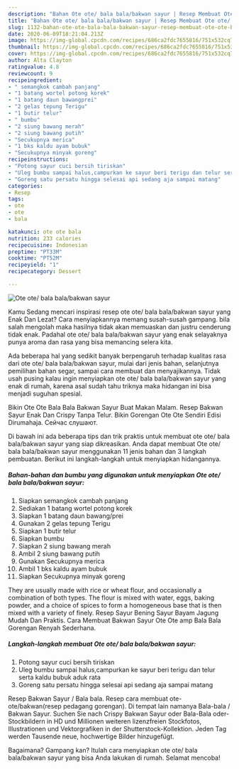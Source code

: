 ```yaml
---
description: "Bahan Ote ote/ bala bala/bakwan sayur | Resep Membuat Ote ote/ bala bala/bakwan sayur Yang Enak Dan Lezat"
title: "Bahan Ote ote/ bala bala/bakwan sayur | Resep Membuat Ote ote/ bala bala/bakwan sayur Yang Enak Dan Lezat"
slug: 1132-bahan-ote-ote-bala-bala-bakwan-sayur-resep-membuat-ote-ote-bala-bala-bakwan-sayur-yang-enak-dan-lezat
date: 2020-06-09T18:21:04.213Z
image: https://img-global.cpcdn.com/recipes/686ca2fdc7655816/751x532cq70/ote-ote-bala-balabakwan-sayur-foto-resep-utama.jpg
thumbnail: https://img-global.cpcdn.com/recipes/686ca2fdc7655816/751x532cq70/ote-ote-bala-balabakwan-sayur-foto-resep-utama.jpg
cover: https://img-global.cpcdn.com/recipes/686ca2fdc7655816/751x532cq70/ote-ote-bala-balabakwan-sayur-foto-resep-utama.jpg
author: Alta Clayton
ratingvalue: 4.8
reviewcount: 9
recipeingredient:
- " semangkok cambah panjang"
- "1 batang wortel potong korek"
- "1 batang daun bawangprei"
- "2 gelas tepung Terigu"
- "1 butir telur"
- " bumbu"
- "2 siung bawang merah"
- "2 siung bawang putih"
- "Secukupnya merica"
- "1 bks kaldu ayam bubuk"
- "Secukupnya minyak goreng"
recipeinstructions:
- "Potong sayur cuci bersih tiriskan"
- "Uleg bumbu sampai halus,campurkan ke sayur beri terigu dan telur serta kaldu bubuk aduk rata"
- "Goreng satu persatu hingga selesai api sedang aja sampai matang"
categories:
- Resep
tags:
- ote
- ote
- bala

katakunci: ote ote bala 
nutrition: 233 calories
recipecuisine: Indonesian
preptime: "PT33M"
cooktime: "PT52M"
recipeyield: "1"
recipecategory: Dessert

---
```



![Ote ote/ bala bala/bakwan sayur](https://img-global.cpcdn.com/recipes/686ca2fdc7655816/751x532cq70/ote-ote-bala-balabakwan-sayur-foto-resep-utama.jpg)

Kamu Sedang mencari inspirasi resep ote ote/ bala bala/bakwan sayur yang Enak Dan Lezat? Cara menyiapkannya memang susah-susah gampang. bila salah mengolah maka hasilnya tidak akan memuaskan dan justru cenderung tidak enak. Padahal ote ote/ bala bala/bakwan sayur yang enak selayaknya punya aroma dan rasa yang bisa memancing selera kita.

Ada beberapa hal yang sedikit banyak berpengaruh terhadap kualitas rasa dari ote ote/ bala bala/bakwan sayur, mulai dari jenis bahan, selanjutnya pemilihan bahan segar, sampai cara membuat dan menyajikannya. Tidak usah pusing kalau ingin menyiapkan ote ote/ bala bala/bakwan sayur yang enak di rumah, karena asal sudah tahu triknya maka hidangan ini bisa menjadi suguhan spesial.

Bikin Ote Ote Bala Bala Bakwan Sayur Buat Makan Malam. Resep Bakwan Sayur Enak Dan Crispy Tanpa Telur. Bikin Gorengan Ote Ote Sendiri Edisi Dirumahaja. Сейчас слушают.


Di bawah ini ada beberapa tips dan trik praktis untuk membuat ote ote/ bala bala/bakwan sayur yang siap dikreasikan. Anda dapat membuat Ote ote/ bala bala/bakwan sayur menggunakan 11 jenis bahan dan 3 langkah pembuatan. Berikut ini langkah-langkah untuk menyiapkan hidangannya.

<!--inarticleads1-->

##### Bahan-bahan dan bumbu yang digunakan untuk menyiapkan Ote ote/ bala bala/bakwan sayur:

1. Siapkan  semangkok cambah panjang
1. Sediakan 1 batang wortel potong korek
1. Siapkan 1 batang daun bawang/prei
1. Gunakan 2 gelas tepung Terigu
1. Siapkan 1 butir telur
1. Siapkan  bumbu
1. Siapkan 2 siung bawang merah
1. Ambil 2 siung bawang putih
1. Gunakan Secukupnya merica
1. Ambil 1 bks kaldu ayam bubuk
1. Siapkan Secukupnya minyak goreng


They are usually made with rice or wheat flour, and occasionally a combination of both types. The flour is mixed with water, eggs, baking powder, and a choice of spices to form a homogeneous base that is then mixed with a variety of finely. Resep Sayur Bening Sayur Bayam Jagung Mudah Dan Praktis. Cara Membuat Bakwan Sayur Ote Ote amp Bala Bala Gorengan Renyah Sederhana. 

<!--inarticleads2-->

##### Langkah-langkah membuat Ote ote/ bala bala/bakwan sayur:

1. Potong sayur cuci bersih tiriskan
1. Uleg bumbu sampai halus,campurkan ke sayur beri terigu dan telur serta kaldu bubuk aduk rata
1. Goreng satu persatu hingga selesai api sedang aja sampai matang


Resep Bakwan Sayur / Bala bala. Resep cara membuat ote-ote/bakwan(resep pedagang gorengan). Di tempat lain namanya Bala-bala / Bakwan Sayur. Suchen Sie nach Crispy Bakwan Sayur oder Bala-Bala oder-Stockbildern in HD und Millionen weiteren lizenzfreien Stockfotos, Illustrationen und Vektorgrafiken in der Shutterstock-Kollektion. Jeden Tag werden Tausende neue, hochwertige Bilder hinzugefügt. 

Bagaimana? Gampang kan? Itulah cara menyiapkan ote ote/ bala bala/bakwan sayur yang bisa Anda lakukan di rumah. Selamat mencoba!
